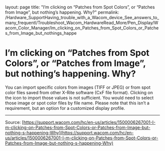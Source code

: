 layout: page
title: "I’m clicking on “Patches from Spot Colors”, or “Patches from Image”, but nothing’s happening. Why?"
permalink: /Hardware_SupportHaving_trouble_with_a_Wacom_device_See_answers_to_many_frequentl/Troubleshoot_Wacom_HardwareRead_More/Pen_Display/Wacom_Color_Manager/Im_clicking_on_Patches_from_Spot_Colors_or_Patches_from_Image_but_nothings_happe

# I’m clicking on “Patches from Spot Colors”, or “Patches from Image”, but nothing’s happening. Why?

You can import specific colors from images (TIFF or JPEG) or from spot color files saved from other X-Rite software (CxF file format). Clicking on the icon to import those values is not sufficient. You would need to select those image or spot color files by file name. Please note that this isn’t a requirement, but an option for a customized display profile.

---
Source: [https://support.wacom.com/hc/en-us/articles/1500006267001-I-m-clicking-on-Patches-from-Spot-Colors-or-Patches-from-Image-but-nothing-s-happening-Why](https://support.wacom.com/hc/en-us/articles/1500006267001-I-m-clicking-on-Patches-from-Spot-Colors-or-Patches-from-Image-but-nothing-s-happening-Why)
